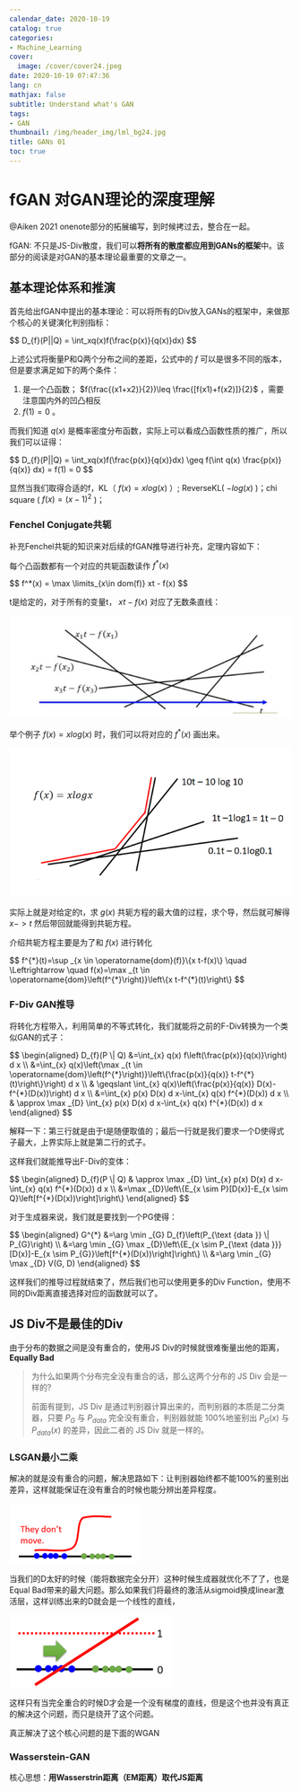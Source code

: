 ```yaml
---
calendar_date: 2020-10-19
catalog: true
categories:
- Machine_Learning
cover:
  image: /cover/cover24.jpeg
date: 2020-10-19 07:47:36
lang: cn
mathjax: false
subtitle: Understand what's GAN
tags:
- GAN
thumbnail: /img/header_img/lml_bg24.jpg
title: GANs 01
toc: true
---
```


# fGAN 对GAN理论的深度理解

@Aiken 2021 onenote部分的拓展编写，到时候拷过去，整合在一起。

fGAN: 不只是JS-Div散度，我们可以**将所有的散度都应用到GANs的框架**中。该部分的阅读是对GAN的基本理论最重要的文章之一。

## 基本理论体系和推演

首先给出fGAN中提出的基本理论：可以将所有的Div放入GANs的框架中，来做那个核心的关键演化判别指标：
 
<div>
$$ 
D_{f}(P||Q) = \int_xq(x)f(\frac{p(x)}{q(x)}dx)
 $$
</div>
 
上述公式将衡量P和Q两个分布之间的差距，公式中的 $f$ 可以是很多不同的版本，但是要求满足如下的两个条件：

1. 是一个凸函数； $f(\frac{(x1+x2)}{2})\leq \frac{[f(x1)+f(x2)]}{2}$ ，需要注意国内外的凹凸相反
2. $f(1)=0$ 。

而我们知道 $q(x)$ 是概率密度分布函数，实际上可以看成凸函数性质的推广，所以我们可以证得：
 
<div>
$$ 
D_{f}(P||Q) = \int_xq(x)f(\frac{p(x)}{q(x)}dx) \geq
f(\int q(x) \frac{p(x)}{q(x)} dx) = f(1) = 0
 $$
</div>
 

显然当我们取得合适的f，KL（ $f(x) = xlog(x)$ ）; ReverseKL( $-log(x)$ )；chi square ( $f(x) = (x-1)^2$ )；

### Fenchel Conjugate共轭

补充Fenchel共轭的知识来对后续的fGAN推导进行补充，定理内容如下：


每个凸函数都有一个对应的共轭函数读作 $f^*(x)$ 
 
<div>
$$ 
f^*(x) = \max \limits_{x\in dom(f)} xt - f(x)
 $$
</div>
 
t是给定的，对于所有的变量t， $xt-f(x)$ 对应了无数条直线：

![image-20210214232437350](https://raw.githubusercontent.com/AikenH/md-image/master/img/image-20210214232437350.png)

举个例子 $f(x)=xlog(x)$ 时，我们可以将对应的 $f^*(x)$ 画出来。

![image-20210214233459633](https://raw.githubusercontent.com/AikenH/md-image/master/img/image-20210214233459633.png)

实际上就是对给定的t，求 $g(x)$ 共轭方程的最大值的过程，求个导，然后就可解得 $x->t$ 然后带回就能得到共轭方程。  

介绍共轭方程主要是为了和 $f(x)$ 进行转化
 
<div>
$$ 
f^{*}(t)=\sup _{x \in \operatorname{dom}(f)}\{x t-f(x)\} \quad \Leftrightarrow \quad f(x)=\max _{t \in \operatorname{dom}\left(f^{*}\right)}\left\{x t-f^{*}(t)\right\}
 $$
</div>
 

### F-Div GAN推导

将转化方程带入，利用简单的不等式转化，我们就能将之前的F-Div转换为一个类似GAN的式子：
 
<div>
$$ 
\begin{aligned}
D_{f}(P \| Q) &=\int_{x} q(x) f\left(\frac{p(x)}{q(x)}\right) d x \\
&=\int_{x} q(x)\left(\max _{t \in \operatorname{dom}\left(f^{*}\right)}\left\{\frac{p(x)}{q(x)} t-f^{*}(t)\right\}\right) d x \\
& \geqslant \int_{x} q(x)\left(\frac{p(x)}{q(x)} D(x)-f^{*}(D(x))\right) d x \\
&=\int_{x} p(x) D(x) d x-\int_{x} q(x) f^{*}(D(x)) d x \\
& \approx \max _{D} \int_{x} p(x) D(x) d x-\int_{x} q(x) f^{*}(D(x)) d x
\end{aligned}
 $$
</div>
 
解释一下：第三行就是由于t是随便取值的；最后一行就是我们要求一个D使得式子最大，上界实际上就是第二行的式子。

这样我们就能推导出F-Div的变体：
 
<div>
$$ 
\begin{aligned}
D_{f}(P \| Q) & \approx \max _{D} \int_{x} p(x) D(x) d x-\int_{x} q(x) f^{*}(D(x)) d x \\
&=\max _{D}\left\{E_{x \sim P}[D(x)]-E_{x \sim Q}\left[f^{*}(D(x))\right]\right\}
\end{aligned}
 $$
</div>
 
对于生成器来说，我们就是要找到一个PG使得：
 
<div>
$$ 
\begin{aligned}
G^{*} &=\arg \min _{G} D_{f}\left(P_{\text {data }} \| P_{G}\right) \\
&=\arg \min _{G} \max _{D}\left\{E_{x \sim P_{\text {data }}}[D(x)]-E_{x \sim P_{G}}\left[f^{*}(D(x))\right]\right\} \\
&=\arg \min _{G} \max _{D} V(G, D)
\end{aligned}
 $$
</div>
 
这样我们的推导过程就结束了，然后我们也可以使用更多的Div Function，使用不同的Div距离直接选择对应的函数就可以了。

## JS Div不是最佳的Div

由于分布的数据之间是没有重合的，使用JS Div的时候就很难衡量出他的距离，**Equally Bad**

> 为什么如果两个分布完全没有重合的话，那么这两个分布的 JS Div 会是一样的?
>
> 前面有提到，JS Div 是通过判别器计算出来的，而判别器的本质是二分类器，只要 $P_G$ 与 $P_{data}$ 完全没有重合，判别器就能 100%地鉴别出 $P_G(x)$ 与 $P_{data}(x)$ 的差异，因此二者的 JS Div 就是一样的。

### LSGAN最小二乘

解决的就是没有重合的问题，解决思路如下：让判别器始终都不能100%的鉴别出差异，这样就能保证在没有重合的时候也能分辨出差异程度。

<img src="https://raw.githubusercontent.com/AikenH/md-image/master/img/image-20210215001057797.png" alt="image-20210215001057797" style="zoom:50%;" />

当我们的D太好的时候（能将数据完全分开）这种时候生成器就优化不了了，也是Equal Bad带来的最大问题。那么如果我们将最终的激活从sigmoid换成linear激活层，这样训练出来的D就会是一个线性的直线，

<img src="https://raw.githubusercontent.com/AikenH/md-image/master/img/image-20210215001105089.png" alt="image-20210215001105089" style="zoom:50%;" />

这样只有当完全重合的时候D才会是一个没有梯度的直线，但是这个也并没有真正的解决这个问题，而只是绕开了这个问题。

真正解决了这个核心问题的是下面的WGAN

### Wasserstein-GAN

核心思想：**用Wasserstrin距离（EM距离）取代JS距离**